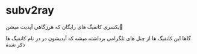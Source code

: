 # subv2ray
یکسری کانفیگ های رایگان که هرزگاهی آپدیت میشن🥰

گاها این کانفیگ ها  از چنل های تلگرامی برداشته میشه که آیدیشون در در نام کانفیگ ها ذکر شده 
